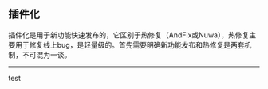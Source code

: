 插件化
----------

插件化是用于新功能快速发布的，它区别于热修复（AndFix或Nuwa），热修复主要用于修复线上bug，是轻量级的。首先需要明确新功能发布和热修复是两套机制，不可混为一谈。


-----
test
